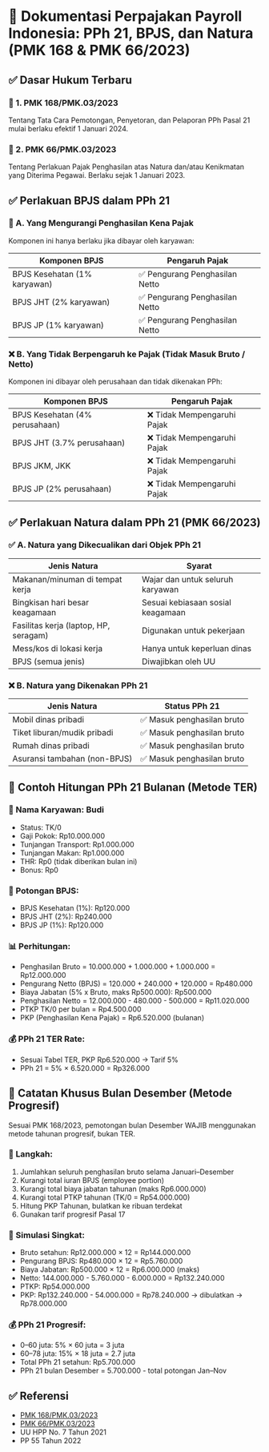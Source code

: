 # 📘 Dokumentasi Perpajakan Payroll Indonesia: PPh 21, BPJS, dan Natura (PMK 168 & PMK 66/2023)

## ✅ Dasar Hukum Terbaru

### 📌 1. PMK 168/PMK.03/2023
Tentang Tata Cara Pemotongan, Penyetoran, dan Pelaporan PPh Pasal 21 mulai berlaku efektif 1 Januari 2024.

### 📌 2. PMK 66/PMK.03/2023
Tentang Perlakuan Pajak Penghasilan atas Natura dan/atau Kenikmatan yang Diterima Pegawai. Berlaku sejak 1 Januari 2023.

## ✅ Perlakuan BPJS dalam PPh 21

### 📌 A. Yang Mengurangi Penghasilan Kena Pajak
Komponen ini hanya berlaku jika dibayar oleh karyawan:

| Komponen BPJS | Pengaruh Pajak |
|---------------|----------------|
| BPJS Kesehatan (1% karyawan) | ✅ Pengurang Penghasilan Netto |
| BPJS JHT (2% karyawan) | ✅ Pengurang Penghasilan Netto |
| BPJS JP (1% karyawan) | ✅ Pengurang Penghasilan Netto |

### ❌ B. Yang Tidak Berpengaruh ke Pajak (Tidak Masuk Bruto / Netto)
Komponen ini dibayar oleh perusahaan dan tidak dikenakan PPh:

| Komponen BPJS | Pengaruh Pajak |
|---------------|----------------|
| BPJS Kesehatan (4% perusahaan) | ❌ Tidak Mempengaruhi Pajak |
| BPJS JHT (3.7% perusahaan) | ❌ Tidak Mempengaruhi Pajak |
| BPJS JKM, JKK | ❌ Tidak Mempengaruhi Pajak |
| BPJS JP (2% perusahaan) | ❌ Tidak Mempengaruhi Pajak |

## ✅ Perlakuan Natura dalam PPh 21 (PMK 66/2023)

### ✅ A. Natura yang Dikecualikan dari Objek PPh 21

| Jenis Natura | Syarat |
|--------------|--------|
| Makanan/minuman di tempat kerja | Wajar dan untuk seluruh karyawan |
| Bingkisan hari besar keagamaan | Sesuai kebiasaan sosial keagamaan |
| Fasilitas kerja (laptop, HP, seragam) | Digunakan untuk pekerjaan |
| Mess/kos di lokasi kerja | Hanya untuk keperluan dinas |
| BPJS (semua jenis) | Diwajibkan oleh UU |

### ❌ B. Natura yang Dikenakan PPh 21

| Jenis Natura | Status PPh 21 |
|--------------|---------------|
| Mobil dinas pribadi | ✅ Masuk penghasilan bruto |
| Tiket liburan/mudik pribadi | ✅ Masuk penghasilan bruto |
| Rumah dinas pribadi | ✅ Masuk penghasilan bruto |
| Asuransi tambahan (non-BPJS) | ✅ Masuk penghasilan bruto |

## 🧮 Contoh Hitungan PPh 21 Bulanan (Metode TER)

### 🧑 Nama Karyawan: Budi
- Status: TK/0
- Gaji Pokok: Rp10.000.000
- Tunjangan Transport: Rp1.000.000
- Tunjangan Makan: Rp1.000.000
- THR: Rp0 (tidak diberikan bulan ini)
- Bonus: Rp0

### 🏦 Potongan BPJS:
- BPJS Kesehatan (1%): Rp120.000
- BPJS JHT (2%): Rp240.000
- BPJS JP (1%): Rp120.000

### 📊 Perhitungan:
- Penghasilan Bruto = 10.000.000 + 1.000.000 + 1.000.000 = Rp12.000.000
- Pengurang Netto (BPJS) = 120.000 + 240.000 + 120.000 = Rp480.000
- Biaya Jabatan (5% x Bruto, maks Rp500.000): Rp500.000
- Penghasilan Netto = 12.000.000 - 480.000 - 500.000 = Rp11.020.000
- PTKP TK/0 per bulan = Rp4.500.000
- PKP (Penghasilan Kena Pajak) = Rp6.520.000 (bulanan)

### 💰 PPh 21 TER Rate:
- Sesuai Tabel TER, PKP Rp6.520.000 → Tarif 5%
- PPh 21 = 5% × 6.520.000 = Rp326.000

## 📅 Catatan Khusus Bulan Desember (Metode Progresif)

Sesuai PMK 168/2023, pemotongan bulan Desember WAJIB menggunakan metode tahunan progresif, bukan TER.

### 🔁 Langkah:
1. Jumlahkan seluruh penghasilan bruto selama Januari–Desember
2. Kurangi total iuran BPJS (employee portion)
3. Kurangi total biaya jabatan tahunan (maks Rp6.000.000)
4. Kurangi total PTKP tahunan (TK/0 = Rp54.000.000)
5. Hitung PKP Tahunan, bulatkan ke ribuan terdekat
6. Gunakan tarif progresif Pasal 17

### 🧮 Simulasi Singkat:
- Bruto setahun: Rp12.000.000 × 12 = Rp144.000.000
- Pengurang BPJS: Rp480.000 × 12 = Rp5.760.000
- Biaya Jabatan: Rp500.000 × 12 = Rp6.000.000 (maks)
- Netto: 144.000.000 - 5.760.000 - 6.000.000 = Rp132.240.000
- PTKP: Rp54.000.000
- PKP: Rp132.240.000 - 54.000.000 = Rp78.240.000 → dibulatkan → Rp78.000.000

### 💰 PPh 21 Progresif:
- 0–60 juta: 5% × 60 juta = 3 juta
- 60–78 juta: 15% × 18 juta = 2.7 juta
- Total PPh 21 setahun: Rp5.700.000
- PPh 21 bulan Desember = 5.700.000 - total potongan Jan–Nov

## ✅ Referensi
- [PMK 168/PMK.03/2023](https://jdih.kemenkeu.go.id)
- [PMK 66/PMK.03/2023](https://jdih.kemenkeu.go.id)
- UU HPP No. 7 Tahun 2021
- PP 55 Tahun 2022